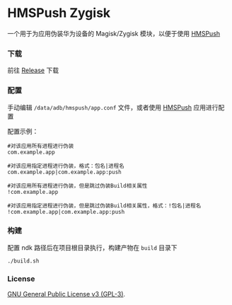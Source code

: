 # HMSPush Zygisk

一个用于为应用伪装华为设备的 Magisk/Zygisk 模块，以便于使用 [HMSPush](https://github.com/fei-ke/HmsPushZygisk.git)

### 下载
前往 [Release](https://github.com/fei-ke/HmsPushZygisk/releases) 下载

### 配置
手动编辑 `/data/adb/hmspush/app.conf` 文件，或者使用 [HMSPush](https://github.com/fei-ke/HmsPushZygisk.git) 应用进行配置

配置示例：
```
#对该应用所有进程进行伪装
com.example.app

#对该应用指定进程进行伪装，格式：包名|进程名
com.example.app|com.example.app:push

#对该应用所有进程进行伪装，但是跳过伪装Build相关属性
!com.example.app

#对该应用指定进程进行伪装，但是跳过伪装Build相关属性，格式：!包名|进程名
!com.example.app|com.example.app:push
```


### 构建
配置 ndk 路径后在项目根目录执行，构建产物在 `build` 目录下
```shell
./build.sh
```

### License
[GNU General Public License v3 (GPL-3)](http://www.gnu.org/copyleft/gpl.html).
